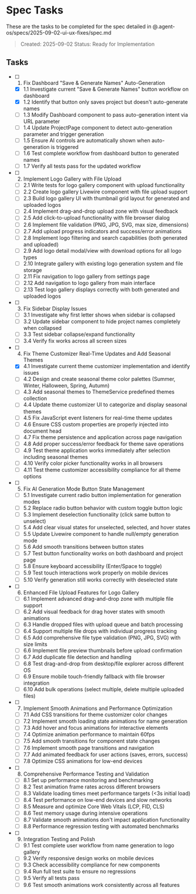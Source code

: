 # Spec Tasks

These are the tasks to be completed for the spec detailed in @.agent-os/specs/2025-09-02-ui-ux-fixes/spec.md

> Created: 2025-09-02
> Status: Ready for Implementation

## Tasks

- [ ] 1. Fix Dashboard "Save & Generate Names" Auto-Generation
  - [x] 1.1 Investigate current "Save & Generate Names" button workflow on dashboard  
  - [x] 1.2 Identify that button only saves project but doesn't auto-generate names
  - [ ] 1.3 Modify Dashboard component to pass auto-generation intent via URL parameter
  - [ ] 1.4 Update ProjectPage component to detect auto-generation parameter and trigger generation
  - [ ] 1.5 Ensure AI controls are automatically shown when auto-generation is triggered
  - [ ] 1.6 Test complete workflow from dashboard button to generated names
  - [ ] 1.7 Verify all tests pass for the updated workflow

- [ ] 2. Implement Logo Gallery with File Upload
  - [ ] 2.1 Write tests for logo gallery component with upload functionality
  - [ ] 2.2 Create logo gallery Livewire component with file upload support
  - [ ] 2.3 Build logo gallery UI with thumbnail grid layout for generated and uploaded logos
  - [ ] 2.4 Implement drag-and-drop upload zone with visual feedback
  - [ ] 2.5 Add click-to-upload functionality with file browser dialog
  - [ ] 2.6 Implement file validation (PNG, JPG, SVG, max size, dimensions)
  - [ ] 2.7 Add upload progress indicators and success/error animations
  - [ ] 2.8 Implement logo filtering and search capabilities (both generated and uploaded)
  - [ ] 2.9 Add logo detail modal/view with download options for all logo types
  - [ ] 2.10 Integrate gallery with existing logo generation system and file storage
  - [ ] 2.11 Fix navigation to logo gallery from settings page
  - [ ] 2.12 Add navigation to logo gallery from main interface
  - [ ] 2.13 Test logo gallery displays correctly with both generated and uploaded logos

- [ ] 3. Fix Sidebar Display Issues
  - [ ] 3.1 Investigate why first letter shows when sidebar is collapsed
  - [ ] 3.2 Update sidebar component to hide project names completely when collapsed
  - [ ] 3.3 Test sidebar collapse/expand functionality
  - [ ] 3.4 Verify fix works across all screen sizes

- [ ] 4. Fix Theme Customizer Real-Time Updates and Add Seasonal Themes
  - [x] 4.1 Investigate current theme customizer implementation and identify issues
  - [ ] 4.2 Design and create seasonal theme color palettes (Summer, Winter, Halloween, Spring, Autumn)
  - [ ] 4.3 Add seasonal themes to ThemeService predefined themes collection
  - [ ] 4.4 Update theme customizer UI to categorize and display seasonal themes
  - [ ] 4.5 Fix JavaScript event listeners for real-time theme updates
  - [ ] 4.6 Ensure CSS custom properties are properly injected into document head
  - [ ] 4.7 Fix theme persistence and application across page navigation
  - [ ] 4.8 Add proper success/error feedback for theme save operations
  - [ ] 4.9 Test theme application works immediately after selection including seasonal themes
  - [ ] 4.10 Verify color picker functionality works in all browsers
  - [ ] 4.11 Test theme customizer accessibility compliance for all theme options

- [ ] 5. Fix AI Generation Mode Button State Management
  - [ ] 5.1 Investigate current radio button implementation for generation modes
  - [ ] 5.2 Replace radio button behavior with custom toggle button logic
  - [ ] 5.3 Implement deselection functionality (click same button to unselect)
  - [ ] 5.4 Add clear visual states for unselected, selected, and hover states
  - [ ] 5.5 Update Livewire component to handle null/empty generation mode
  - [ ] 5.6 Add smooth transitions between button states
  - [ ] 5.7 Test button functionality works on both dashboard and project page
  - [ ] 5.8 Ensure keyboard accessibility (Enter/Space to toggle)
  - [ ] 5.9 Test touch interactions work properly on mobile devices
  - [ ] 5.10 Verify generation still works correctly with deselected state

- [ ] 6. Enhanced File Upload Features for Logo Gallery
  - [ ] 6.1 Implement advanced drag-and-drop zone with multiple file support
  - [ ] 6.2 Add visual feedback for drag hover states with smooth animations
  - [ ] 6.3 Handle dropped files with upload queue and batch processing
  - [ ] 6.4 Support multiple file drops with individual progress tracking
  - [ ] 6.5 Add comprehensive file type validation (PNG, JPG, SVG) with size limits
  - [ ] 6.6 Implement file preview thumbnails before upload confirmation
  - [ ] 6.7 Add duplicate file detection and handling
  - [ ] 6.8 Test drag-and-drop from desktop/file explorer across different OS
  - [ ] 6.9 Ensure mobile touch-friendly fallback with file browser integration
  - [ ] 6.10 Add bulk operations (select multiple, delete multiple uploaded files)

- [ ] 7. Implement Smooth Animations and Performance Optimization
  - [ ] 7.1 Add CSS transitions for theme customizer color changes
  - [ ] 7.2 Implement smooth loading state animations for name generation
  - [ ] 7.3 Add hover and focus animations for interactive elements
  - [ ] 7.4 Optimize animation performance to maintain 60fps
  - [ ] 7.5 Add smooth transitions for component state changes
  - [ ] 7.6 Implement smooth page transitions and navigation
  - [ ] 7.7 Add animated feedback for user actions (saves, errors, success)
  - [ ] 7.8 Optimize CSS animations for low-end devices

- [ ] 8. Comprehensive Performance Testing and Validation
  - [ ] 8.1 Set up performance monitoring and benchmarking
  - [ ] 8.2 Test animation frame rates across different browsers
  - [ ] 8.3 Validate loading times meet performance targets (<3s initial load)
  - [ ] 8.4 Test performance on low-end devices and slow networks
  - [ ] 8.5 Measure and optimize Core Web Vitals (LCP, FID, CLS)
  - [ ] 8.6 Test memory usage during intensive operations
  - [ ] 8.7 Validate smooth animations don't impact application functionality
  - [ ] 8.8 Performance regression testing with automated benchmarks

- [ ] 9. Integration Testing and Polish
  - [ ] 9.1 Test complete user workflow from name generation to logo gallery
  - [ ] 9.2 Verify responsive design works on mobile devices
  - [ ] 9.3 Check accessibility compliance for new components
  - [ ] 9.4 Run full test suite to ensure no regressions
  - [ ] 9.5 Verify all tests pass
  - [ ] 9.6 Test smooth animations work consistently across all features